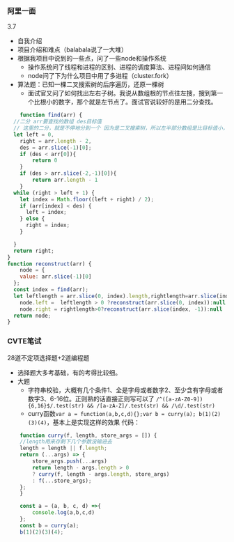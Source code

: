 ### 阿里一面
3.7
- 自我介绍
- 项目介绍和难点（balabala说了一大堆）
- 根据我项目中说到的一些点，问了一些node和操作系统
    - 操作系统问了线程和进程的区别、进程的调度算法、进程间如何通信
    - node问了下为什么项目中用了多进程（cluster.fork）
- 算法题：已知一棵二叉搜索树的后序遍历，还原一棵树
    - 面试官又问了如何找出左右子树。我说从数组根的节点往左搜，搜到第一个比根小的数字，那个就是左节点了。面试官说较好的是用二分查找。

```javascript
    function find(arr) {
  //二分 arr要查找的数组 des目标值
  // 这里的二分，就是不停地分到一个 因为是二叉搜索树，所以左半部分数组是比目标值小，右半部分比目标值大
  let left = 0,
    right = arr.length - 2,
    des = arr.slice(-1)[0];
    if (des < arr[0]){
        return 0
    }
    if (des > arr.slice(-2,-1)[0]){
        return arr.length - 1
    }
  while (right > left + 1) {
    let index = Math.floor((left + right) / 2);
    if (arr[index] < des) {
      left = index;
    } else {
      right = index;
    }

  }
  return right;
}
function reconstruct(arr) {
    node = {
    value: arr.slice(-1)[0]
  };
  const index = find(arr);
  let leftlength = arr.slice(0, index).length,rightlength=arr.slice(index, -1).length;
    node.left =  leftlength > 0 ?reconstruct(arr.slice(0, index)):null
    node.right = rightlength>0?reconstruct(arr.slice(index, -1)):null
  return node;
}
```

### CVTE笔试
28道不定项选择题+2道编程题
- 选择题大多考基础，有的考得比较细。
- 大题
    - 字符串校验，大概有几个条件1、全是字母或者数字2、至少含有字母或者数字3、6-16位。正则熟的话直接正则写可以了 ```/^([a-zA-Z0-9]){6,16}$/.test(str) && /[a-zA-Z]/.test(str) && /\d/.test(str)```
    - curry函数```var a = function(a,b,c,d){};var b = curry(a); b(1)(2)(3)(4)```，基本上是实现这样的效果
    代码：

```javascript
    function curry(f, length, store_args = []) {
    //length用来存剩下几个参数没输进去
    length = length || f.length;
    return (...args) => {
        store_args.push(...args)
        return length - args.length > 0
        ? curry(f, length - args.length, store_args)
        : f(...store_args);
    };
    }

    const a = (a, b, c, d) =>{
        console.log(a,b,c,d)
    };
    const b = curry(a);
    b(1)(2)(3)(4);
```